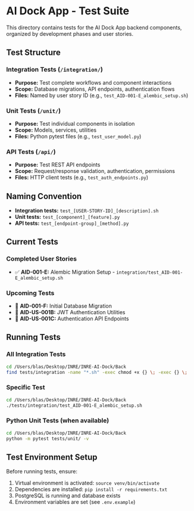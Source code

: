 # AI Dock App - Test Suite

This directory contains tests for the AI Dock App backend components, organized by development phases and user stories.

## Test Structure

### Integration Tests (`/integration/`)
- **Purpose:** Test complete workflows and component interactions
- **Scope:** Database migrations, API endpoints, authentication flows
- **Files:** Named by user story ID (e.g., `test_AID-001-E_alembic_setup.sh`)

### Unit Tests (`/unit/`)
- **Purpose:** Test individual components in isolation
- **Scope:** Models, services, utilities
- **Files:** Python pytest files (e.g., `test_user_model.py`)

### API Tests (`/api/`)
- **Purpose:** Test REST API endpoints
- **Scope:** Request/response validation, authentication, permissions
- **Files:** HTTP client tests (e.g., `test_auth_endpoints.py`)

## Naming Convention

- **Integration tests:** `test_[USER-STORY-ID]_[description].sh`
- **Unit tests:** `test_[component]_[feature].py`
- **API tests:** `test_[endpoint-group]_[method].py`

## Current Tests

### Completed User Stories
- ✅ **AID-001-E:** Alembic Migration Setup - `integration/test_AID-001-E_alembic_setup.sh`

### Upcoming Tests
- 🔄 **AID-001-F:** Initial Database Migration
- 🔄 **AID-US-001B:** JWT Authentication Utilities
- 🔄 **AID-US-001C:** Authentication API Endpoints

## Running Tests

### All Integration Tests
```bash
cd /Users/blas/Desktop/INRE/INRE-AI-Dock/Back
find tests/integration -name "*.sh" -exec chmod +x {} \; -exec {} \;
```

### Specific Test
```bash
cd /Users/blas/Desktop/INRE/INRE-AI-Dock/Back
./tests/integration/test_AID-001-E_alembic_setup.sh
```

### Python Unit Tests (when available)
```bash
cd /Users/blas/Desktop/INRE/INRE-AI-Dock/Back
python -m pytest tests/unit/ -v
```

## Test Environment Setup

Before running tests, ensure:
1. Virtual environment is activated: `source venv/bin/activate`
2. Dependencies are installed: `pip install -r requirements.txt`
3. PostgreSQL is running and database exists
4. Environment variables are set (see `.env.example`)
